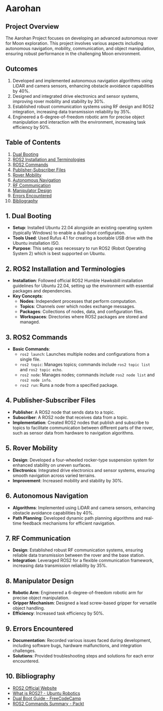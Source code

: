 # Aarohan

## Project Overview

The Aarohan Project focuses on developing an advanced autonomous rover for Moon exploration. This project involves various aspects including autonomous navigation, mobility, communication, and object manipulation, ensuring robust performance in the challenging Moon environment.

## Outcomes

1. Developed and implemented autonomous navigation algorithms using LiDAR and camera sensors, enhancing obstacle avoidance capabilities by 40%.
2. Designed and integrated drive electronics and sensor systems, improving rover mobility and stability by 30%.
3. Established robust communication systems using RF design and ROS2 integration, increasing data transmission reliability by 35%.
4. Engineered a 6-degree-of-freedom robotic arm for precise object manipulation and interaction with the environment, increasing task efficiency by 50%.

## Table of Contents

1. [Dual Booting](#dual-booting)
2. [ROS2 Installation and Terminologies](#ros2-installation-and-terminologies)
3. [ROS2 Commands](#ros2-commands)
4. [Publisher-Subscriber Files](#publisher-subscriber-files)
5. [Rover Mobility](#rover-mobility)
6. [Autonomous Navigation](#autonomous-navigation)
7. [RF Communication](#rf-communication)
8. [Manipulator Design](#manipulator-design)
9. [Errors Encountered](#errors-encountered)
10. [Bibliography](#bibliography)

## 1. Dual Booting

- **Setup**: Installed Ubuntu 22.04 alongside an existing operating system (typically Windows) to enable a dual-boot configuration.
- **Tools Used**: Used Rufus 4.1 for creating a bootable USB drive with the Ubuntu installation ISO.
- **Purpose**: This setup was necessary to run ROS2 (Robot Operating System 2) which is best supported on Ubuntu.

## 2. ROS2 Installation and Terminologies

- **Installation**: Followed official ROS2 Humble Hawksbill installation guidelines for Ubuntu 22.04, setting up the environment with essential packages and dependencies.
- **Key Concepts**:
  - **Nodes**: Independent processes that perform computation.
  - **Topics**: Channels over which nodes exchange messages.
  - **Packages**: Collections of nodes, data, and configuration files.
  - **Workspaces**: Directories where ROS2 packages are stored and managed.

## 3. ROS2 Commands

- **Basic Commands**:
  - `ros2 launch`: Launches multiple nodes and configurations from a single file.
  - `ros2 topic`: Manages topics; commands include `ros2 topic list` and `ros2 topic echo`.
  - `ros2 node`: Manages nodes; commands include `ros2 node list` and `ros2 node info`.
  - `ros2 run`: Runs a node from a specified package.

## 4. Publisher-Subscriber Files

- **Publisher**: A ROS2 node that sends data to a topic.
- **Subscriber**: A ROS2 node that receives data from a topic.
- **Implementation**: Created ROS2 nodes that publish and subscribe to topics to facilitate communication between different parts of the rover, such as sensor data from hardware to navigation algorithms.

## 5. Rover Mobility

- **Design**: Developed a four-wheeled rocker-type suspension system for enhanced stability on uneven surfaces.
- **Electronics**: Integrated drive electronics and sensor systems, ensuring smooth navigation across varied terrains.
- **Improvement**: Increased mobility and stability by 30%.

## 6. Autonomous Navigation

- **Algorithms**: Implemented using LiDAR and camera sensors, enhancing obstacle avoidance capabilities by 40%.
- **Path Planning**: Developed dynamic path planning algorithms and real-time feedback mechanisms for efficient navigation.

## 7. RF Communication

- **Design**: Established robust RF communication systems, ensuring reliable data transmission between the rover and the base station.
- **Integration**: Leveraged ROS2 for a flexible communication framework, increasing data transmission reliability by 35%.

## 8. Manipulator Design

- **Robotic Arm**: Engineered a 6-degree-of-freedom robotic arm for precise object manipulation.
- **Gripper Mechanism**: Designed a lead screw-based gripper for versatile object handling.
- **Efficiency**: Increased task efficiency by 50%.

## 9. Errors Encountered

- **Documentation**: Recorded various issues faced during development, including software bugs, hardware malfunctions, and integration challenges.
- **Solutions**: Provided troubleshooting steps and solutions for each error encountered.

## 10. Bibliography

- [ROS2 Official Website](https://index.ros.org/doc/ros2/)
- [What is ROS2? - Ubuntu Robotics](https://ubuntu.com/robotics/what-is-ros2)
- [Dual Boot Guide - FreeCodeCamp](https://www.freecodecamp.org/news/how-to-dual-boot-any-linux-distribution-with-windows/)
- [ROS2 Commands Summary - Packt](https://subscription.packtpub.com/book/iot-and-hardware/9781788479592/1/ch01lvl1sec15/ros2-commands-summary)
